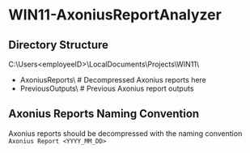 # WIN11-AxoniusReportAnalyzer

## Directory Structure
C:\Users\<employeeID>\LocalDocuments\Projects\WIN11\
- AxoniusReports\      # Decompressed Axonius reports here
- PreviousOutputs\     # Previous Axonius report outputs

## Axonius Reports Naming Convention
Axonius reports should be decompressed with the naming convention `Axonius Report <YYYY_MM_DD>`
